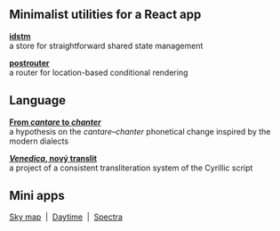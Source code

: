 ## Minimalist utilities for a React app

**[idstm](https://github.com/axtk/idstm)**<br>
a store for straightforward shared state management

**[postrouter](https://github.com/axtk/postrouter)**<br>
a router for location-based conditional rendering

## Language

**[From *cantare* to *chanter*](https://github.com/axtk/w/blob/main/palatalization.md)**<br>
a hypothesis on the *cantare*&ndash;*chanter* phonetical change inspired by the modern dialects

**[*Venedica*, nový translit](https://github.com/axtk/w/blob/main/translit.md)**<br>
a project of a consistent transliteration system of the Cyrillic script

## Mini apps

[Sky map](https://axtk.ru/apps/stars)&nbsp; |&nbsp; [Daytime](https://axtk.ru/apps/daytime)&nbsp; |&nbsp; [Spectra](https://axtk.ru/apps/spectra)

